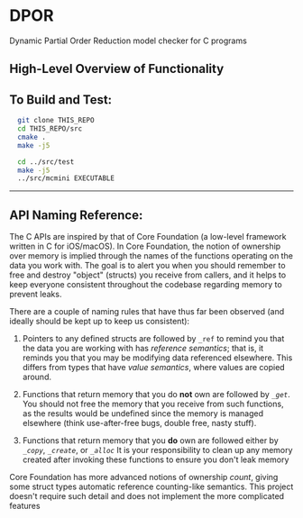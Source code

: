 # DPOR
Dynamic Partial Order Reduction model checker for C programs


## High-Level Overview of Functionality

## To Build and Test:
```bash
  git clone THIS_REPO
  cd THIS_REPO/src
  cmake .
  make -j5

  cd ../src/test
  make -j5
  ../src/mcmini EXECUTABLE
```

---

## API Naming Reference:

The C APIs are inspired by that of Core Foundation (a low-level framework written in C for iOS/macOS). In Core Foundation, the notion of ownership over memory
is implied through the names of the functions operating on the data you work with. The goal is to alert you when you should remember to free and destroy "object"
(structs) you receive from callers, and it helps to keep everyone consistent throughout the codebase regarding memory to prevent leaks.

There are a couple of naming rules that have thus far been observed (and ideally should be kept up to keep us consistent):

1. Pointers to any defined structs are followed by `_ref` to remind you that the data you are working with has _reference semantics_; that is,
	it reminds you that you may be modifying data referenced elsewhere. This differs from types that have _value semantics_, where values are
	copied around.

2. Functions that return memory that you do **not** own are followed by *`_get`*. You should not free the memory that you receive from
such functions, as the results would be undefined since the memory is managed elsewhere (think use-after-free bugs, double free, nasty stuff).

3. Functions that return memory that you **do** own are followed either by *`_copy`*, *`_create`*, or *`_alloc`* It is your responsibility
to clean up any memory created after invoking these functions to ensure you don't leak memory

Core Foundation has more advanced notions of ownership *count*, giving some struct types automatic reference counting-like semantics. This project
doesn't require such detail and does not implement the more complicated features
